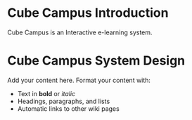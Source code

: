 # Cube Campus Introduction #
Cube Campus is an Interactive e-learning system.


# Cube Campus System Design #

Add your content here.  Format your content with:
  * Text in **bold** or _italic_
  * Headings, paragraphs, and lists
  * Automatic links to other wiki pages